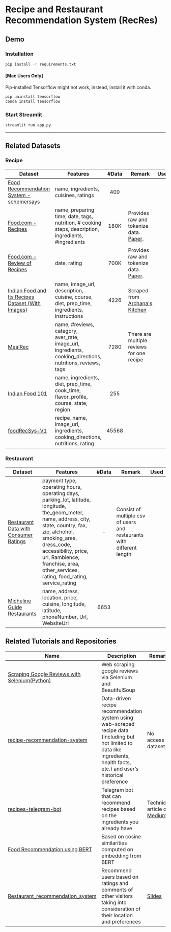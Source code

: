 # Recipe and Restaurant Recommendation System (RecRes)

## Demo

### Installation

```bash
pip install -r requirements.txt
```

#### [Mac Users Only]

Pip-installed Tensorflow might not work, instead, install it with conda.
```bash
pip uninstall tensorflow
conda install tensorflow
```

### Start Streamlit

```python
streamlit run app.py
```

---

## Related Datasets

### Recipe

|Dataset|Features|#Data |Remark|Used|
|-------|--------|:----:|------|:---:|
|[Food Recommendation System - schemersays](https://www.kaggle.com/datasets/schemersays/food-recommendation-system?select=1662574418893344.csv)|name, ingredients, cuisines, ratings|400|||
|[Food.com - Recipes](https://www.kaggle.com/datasets/shuyangli94/food-com-recipes-and-user-interactions)|name, preparing time, date, tags, nutrition, # cooking steps, description, ingredients, #ingredients|180K|Provides raw and tokenize data. [Paper](https://aclanthology.org/D19-1613/).|
|[Food.com - Review of Recipes](https://www.kaggle.com/datasets/shuyangli94/food-com-recipes-and-user-interactions)|date, rating|700K|Provides raw and tokenize data. [Paper](https://aclanthology.org/D19-1613/).||
|[Indian Food and Its Recipes Dataset (With Images)](https://www.kaggle.com/datasets/kishanpahadiya/indian-food-and-its-recipes-dataset-with-images)|name, image_url, description, cuisine, course, diet, prep_time, ingredients, instructions| 4226|Scraped from [Archana's Kitchen](https://www.archanaskitchen.com/)||
|[MealRec](https://github.com/WUT-IDEA/MealRec)|name, #reviews, category, aver_rate, image_url, ingredients, cooking_directions, nutritions, reviews, tags|7280|There are multiple reviews for one recipe|
|[Indian Food 101](https://www.kaggle.com/datasets/nehaprabhavalkar/indian-food-101)|name, ingredients, diet, prep_time, cook_time, flavor_profile, course, state, region|255|
|[foodRecSys-V1](https://www.kaggle.com/datasets/elisaxxygao/foodrecsysv1?select=core-data-valid_rating.csv)|recipe_name, image_url, ingredients, cooking_directions, nutritions, rating|45568|
### Restaurant

|Dataset|Features|#Data |Remark|Used|
|-------|--------|:----:|------|:---:|
|[Restaurant Data with Consumer Ratings](https://www.kaggle.com/datasets/uciml/restaurant-data-with-consumer-ratings)|payment type, operating hours, operating days, parking_lot, latitude, longitude, the_geom_meter, name, address, city, state, country, fax, zip, alchohol, smoking_area, dress_code, accessibility, price, url, Rambience, franchise, area, other_services, rating, food_rating, service_rating|-|Consist of multiple csv of users and restaurants with different length|
|[Micheline Guide Restaurants](https://www.kaggle.com/datasets/ngshiheng/michelin-guide-restaurants-2021)|name, address, location, price, cuisine, longitude, latitude, phoneNumber, Url, WebsiteUrl|6653|


## Related Tutorials and Repositories

|Name|Description|Remark|
|---|---|---|
|[Scraping Google Reviews with Selenium(Python)](https://medium.com/@isguzarsezgin/scraping-google-reviews-with-selenium-python-23135ffcc331)|Web scraping google reviews via Selenium and BeautifulSoup|
|[recipe-recommendation-system](https://github.com/ajemerson/recipe-recommendation-system)|Data-driven recipe recommendation system using web-scraped recipe data (including but not limited to data like ingredients, health facts, etc.) and user’s historical preference|No access to dataset
|[recipes-telegram-bot](https://github.com/RomainGratier/recipes-telegram-bot)|Telegram bot that can recommend recipes based on the ingredients you already have|Technical article on [Medium](https://romain-gratier.medium.com/de2d314f565d?source=friends_link&sk=c5280f8c50aa5551d1b36619891e9b4f)|
|[Food Recommendation using BERT](https://www.kaggle.com/code/ajitrajput/food-recommendation-using-bert/input)|Based on cosine similarities computed on embedding from BERT|
|[Restaurant_recommendation_system](https://github.com/MariloyH/Restaurant_recommendation_system)|Recommend users based on ratings and comments of other visitors taking into consideration of their location and preferences|[Slides](https://docs.google.com/presentation/d/1ZlSZUL6SJBcRnLjmMwqcynuWotso9JrDRmxAZ9-IRTA/edit#slide=id.p1/google_docs)
